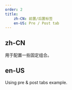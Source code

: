 ```yaml
---
order: 2
title:
    zh-CN: 前置/后置标签
    en-US: Pre / Post tab
---
```


## zh-CN

用于配置一些固定组合。

## en-US

Using pre & post tabs example.


